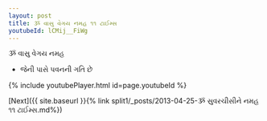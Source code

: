 ```yaml
---
layout: post
title: ૐ વાસુ વેગય નમહ ૧૧ ટાઈમ્સ
youtubeId: lCMij__FiWg
---
```

 
 
 ૐ વાસુ વેગય નમહ  
 
 -  જેની પાસે પવનની ગતિ છે 
 
  
 
  
 
 
 
 
 
 


{% include youtubePlayer.html id=page.youtubeId %}
 
[Next]({{ site.baseurl }}{% link  split1/_posts/2013-04-25-ૐ સુવરચીસીને નમહ ૧૧ ટાઈમ્સ.md%})
 
